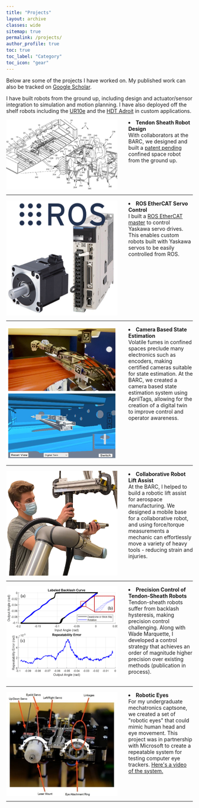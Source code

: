 ```yaml
---
title: "Projects"
layout: archive
classes: wide
sitemap: true
permalink: /projects/
author_profile: true
toc: true
toc_label: "Category"
toc_icon: "gear"
---
```


Below are some of the projects I have worked on. My published work can also be tracked on [Google Scholar](https://scholar.google.com/citations?hl=en&user=5dPjODwAAAAJ).

I have built robots from the ground up, including design and actuator/sensor integration to simulation and motion planning. I have also deployed off the shelf robots including the <a href="https://www.universal-robots.com/products/ur10-robot/">UR10e</a> and the <a href="https://www.hdtrobotics.co/m">HDT Adroit</a> in custom applications.

<img src="/assets/images/cable-arm-overview.png" width="300" height="auto" alt="" align="left" style="padding-right: 30px;" /> 
<li> <strong>Tendon Sheath Robot Design</strong> <br> 
  With collaborators at the BARC, we designed and built a <a href="https://patents.google.com/patent/US20220281102A1/">patent pending</a> confined space robot from the ground up.
</li>
<br clear="left"/>
<hr />

<img src="/assets/images/ros-ethercat.png" width="300" height="auto" alt="" align="left" style="padding-right: 30px;" /> 
<li> <strong>ROS EtherCAT Servo Control</strong> <br> 
  I built a <a href="https://github.com/SchultzKyle/yaskawa-ros-ethercat-control">ROS EtherCAT master</a> to control Yaskawa servo drives. This enables custom robots built with Yaskawa servos to be easily controlled from ROS.
</li>
<br clear="left"/>
<hr />

<img src="/assets/images/state-estimation.png" width="300" height="auto" alt="" align="left" style="padding-right: 30px;" /> 
<li> <strong>Camera Based State Estimation</strong> <br> 
 Volatile fumes in confined spaces preclude many electronics such as encoders, making certified cameras suitable for state estimation. At the BARC, we created a camera based state estimation system using AprilTags, allowing for the creation of a digital twin to improve control and operator awareness.
</li>
<br clear="left"/>
<hr />

<img src="/assets/images/lift-assist.png" width="300" height="auto" alt="" align="left" style="padding-right: 30px;" /> 
<li> <strong>Collaborative Robot Lift Assist</strong> <br> 
  At the BARC, I helped to build a robotic lift assist for aerospace manufacturing. We designed a mobile base for a collaborative robot, and using force/torque measurements a mechanic can effortlessly move a variety of heavy tools - reducing strain and injuries.
</li>
<br clear="left"/>
<hr />

<img src="/assets/images/backlash-control.png" width="300" height="auto" alt="" align="left" style="padding-right: 30px;" /> 
<li> <strong>Precision Control of Tendon-Sheath Robots</strong> <br> 
  Tendon-sheath robots suffer from backlash hysteresis, making precision control challenging. Along with Wade Marquette, I developed a control strategy that achieves an order of magnitude higher precision over existing methods (publication in process).
</li>
<br clear="left"/>
<hr />

<img src="/assets/images/robotic-eyes.png" width="300" height="auto" alt="" align="left" style="padding-right: 30px;" /> 
<li> <strong>Robotic Eyes</strong> <br> 
  For my undergraduate mechatronics captsone, we created a set of "robotic eyes" that could mimic human head and eye movement. This project was in partnership with Microsoft to create a repeatable system for testing computer eye trackers. <a href="https://www.youtube.com/watch?v=4C0g8liDMJ8&t=52s">Here's a video of the system.</a>
</li>
<br clear="left"/>
<hr />